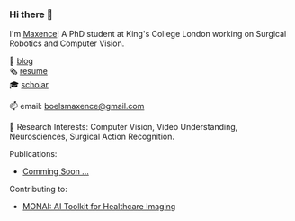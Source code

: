 ### Hi there 👋

I'm [Maxence](https://maxboels.github.io/)! A PhD student at King's College London working on Surgical Robotics and Computer Vision.



:book: [blog](https://medium.com/@boelsmaxence)\
:newspaper_roll: [resume](https://github.com/maxboels/maxboels.github.io/blob/main/docs/Maxence_Boels_CV_2021.pdf)\
:mortar_board: [scholar](https://scholar.google.com/citations?user=vM4QTAkAAAAJ&hl=en)

📫 email: boelsmaxence@gmail.com

🔭 Research Interests: Computer Vision, Video Understanding, Neurosciences, Surgical Action Recognition.


Publications:
- [Comming Soon ...]()

Contributing to: 
- [MONAI: AI Toolkit for Healthcare Imaging](https://github.com/Project-MONAI)
